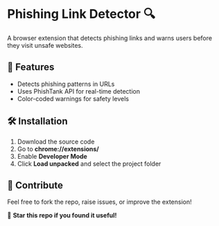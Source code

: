 # Phishing Link Detector 🔍  

A browser extension that detects phishing links and warns users before they visit unsafe websites.  

## 🚀 Features  
- Detects phishing patterns in URLs  
- Uses PhishTank API for real-time detection  
- Color-coded warnings for safety levels  

## 🛠️ Installation  
1. Download the source code  
2. Go to **chrome://extensions/**  
3. Enable **Developer Mode**  
4. Click **Load unpacked** and select the project folder  

## 🤝 Contribute  
Feel free to fork the repo, raise issues, or improve the extension!  

🌟 **Star this repo if you found it useful!**
